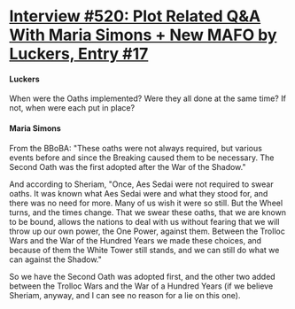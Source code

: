 # [Interview #520: Plot Related Q&A With Maria Simons + New MAFO by Luckers, Entry #17](https://www.theoryland.com/intvmain.php?i=520#17)

#### Luckers

When were the Oaths implemented? Were they all done at the same time? If not, when were each put in place?

#### Maria Simons

From the BBoBA: "These oaths were not always required, but various events before and since the Breaking caused them to be necessary. The Second Oath was the first adopted after the War of the Shadow."

And according to Sheriam, "Once, Aes Sedai were not required to swear oaths. It was known what Aes Sedai were and what they stood for, and there was no need for more. Many of us wish it were so still. But the Wheel turns, and the times change. That we swear these oaths, that we are known to be bound, allows the nations to deal with us without fearing that we will throw up our own power, the One Power, against them. Between the Trolloc Wars and the War of the Hundred Years we made these choices, and because of them the White Tower still stands, and we can still do what we can against the Shadow."

So we have the Second Oath was adopted first, and the other two added between the Trolloc Wars and the War of a Hundred Years (if we believe Sheriam, anyway, and I can see no reason for a lie on this one).

